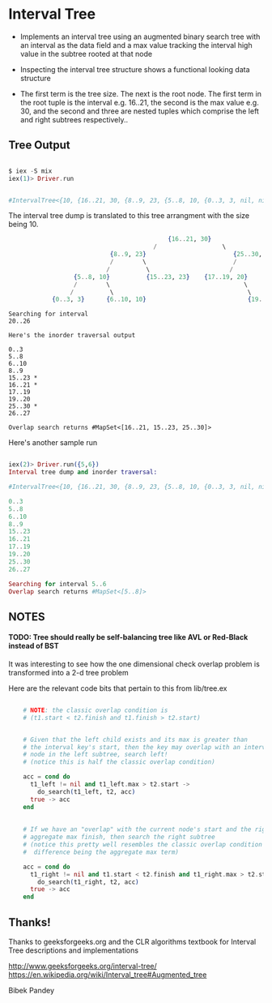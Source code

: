 Interval Tree
=============

* Implements an interval tree using an augmented binary search tree with an interval 
  as the data field and a max value tracking the interval high value in the subtree 
  rooted at that node

* Inspecting the interval tree structure shows a functional looking data structure

* The first term is the tree size.  The next is the root node.  The first term in 
  the root tuple is the interval e.g. 16..21, the second is the max value e.g. 30, 
  and the second and three are nested tuples which comprise the left and right 
  subtrees respectively..


## Tree Output

```elixir

$ iex -S mix
iex(1)> Driver.run


#IntervalTree<{10, {16..21, 30, {8..9, 23, {5..8, 10, {0..3, 3, nil, nil}, {6..10, 10, nil, nil}}, {15..23, 23, nil, nil}}, {25..30, 30, {17..19, 20, nil, {19..20, 20, nil, nil}}, {26..27, 27, nil, nil}}}}>

```

The interval tree dump is translated to this tree arrangment with the size being 10.

```elixir
                                            {16..21, 30}
                                        /                  \
                            {8..9, 23}                        {25..30, 30}
                            /        \                        /          \
                           /          \                      /            \
                  {5..8, 10}          {15..23, 23}    {17..19, 20}        {26..27, 27}
                  /        \                                     \
                 /          \                                     \
            {0..3, 3}      {6..10, 10}                            {19..20, 20}
```

```
Searching for interval
20..26

Here's the inorder traversal output

0..3
5..8
6..10
8..9
15..23 *
16..21 *
17..19
19..20 
25..30 *
26..27

Overlap search returns #MapSet<[16..21, 15..23, 25..30]>
```

Here's another sample run

```elixir

iex(2)> Driver.run({5,6})
Interval tree dump and inorder traversal:

#IntervalTree<{10, {16..21, 30, {8..9, 23, {5..8, 10, {0..3, 3, nil, nil}, {6..10, 10, nil, nil}}, {15..23, 23, nil, nil}}, {25..30, 30, {17..19, 20, nil, {19..20, 20, nil, nil}}, {26..27, 27, nil, nil}}}}>

0..3
5..8
6..10
8..9
15..23
16..21
17..19
19..20
25..30
26..27

Searching for interval 5..6
Overlap search returns #MapSet<[5..8]>
```

## NOTES

#### TODO: Tree should really be self-balancing tree like AVL or Red-Black instead of BST


It was interesting to see how the one dimensional check overlap problem
is transformed into a 2-d tree problem

Here are the relevant code bits that pertain to this from lib/tree.ex

```elixir

    # NOTE: the classic overlap condition is  
    # (t1.start < t2.finish and t1.finish > t2.start)


    # Given that the left child exists and its max is greater than
    # the interval key's start, then the key may overlap with an interval 
    # node in the left subtree, search left! 
    # (notice this is half the classic overlap condition)

    acc = cond do
      t1_left != nil and t1_left.max > t2.start ->
        do_search(t1_left, t2, acc)
      true -> acc
    end
    
    
    # If we have an "overlap" with the current node's start and the right's
    # aggregate max finish, then search the right subtree
    # (notice this pretty well resembles the classic overlap condition with the 
    #  difference being the aggregate max term)

    acc = cond do
      t1_right != nil and t1.start < t2.finish and t1_right.max > t2.start ->
        do_search(t1_right, t2, acc)
      true -> acc
    end


```


## Thanks!

Thanks to geeksforgeeks.org and the CLR algorithms textbook 
for Interval Tree descriptions and implementations

http://www.geeksforgeeks.org/interval-tree/
https://en.wikipedia.org/wiki/Interval_tree#Augmented_tree

Bibek Pandey